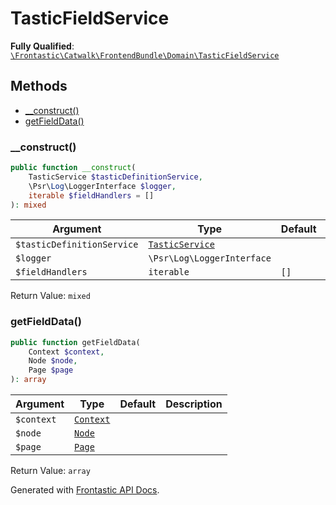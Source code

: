 #  TasticFieldService

**Fully Qualified**: [`\Frontastic\Catwalk\FrontendBundle\Domain\TasticFieldService`](../../../../src/php/FrontendBundle/Domain/TasticFieldService.php)

## Methods

* [__construct()](#__construct)
* [getFieldData()](#getfielddata)

### __construct()

```php
public function __construct(
    TasticService $tasticDefinitionService,
    \Psr\Log\LoggerInterface $logger,
    iterable $fieldHandlers = []
): mixed
```

Argument|Type|Default|Description
--------|----|-------|-----------
`$tasticDefinitionService`|[`TasticService`](../../ApiCoreBundle/Domain/TasticService.md)||
`$logger`|`\Psr\Log\LoggerInterface`||
`$fieldHandlers`|`iterable`|`[]`|

Return Value: `mixed`

### getFieldData()

```php
public function getFieldData(
    Context $context,
    Node $node,
    Page $page
): array
```

Argument|Type|Default|Description
--------|----|-------|-----------
`$context`|[`Context`](../../ApiCoreBundle/Domain/Context.md)||
`$node`|[`Node`](Node.md)||
`$page`|[`Page`](Page.md)||

Return Value: `array`

Generated with [Frontastic API Docs](https://github.com/FrontasticGmbH/apidocs).
